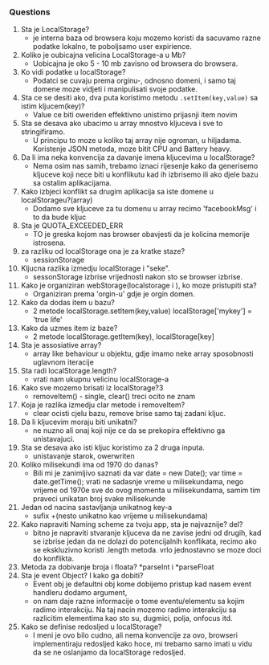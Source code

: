 ### Questions
1. Sta je LocalStorage?
    * je interna baza od browsera koju mozemo koristi da sacuvamo razne podatke lokalno, te poboljsamo user expirience.
2. Koliko je oubicajna velicina LocalStorage-a u Mb?
    * Uobicajna je oko 5 - 10 mb zavisno od browsera do browsera.
3. Ko vidi podatke u localStorage?
    * Podatci se cuvaju prema orginu-, odnosno domeni, i samo taj domene moze vidjeti i manipulisati svoje podatke.
4. Sta ce se desiti ako, dva puta koristimo metodu `.setItem(key,value)` sa istim kljucem(key)?
    * Value ce biti oweriden effektivno unistimo prijasnji item novim
5. Sta se desava ako ubacimo u array mnostvo kljuceva i sve to stringifiramo.
    * U principu to moze u koliko taj array nije ogroman, u hiljadama. Koristenje JSON metoda, moze bitit CPU and Battery heavy.
6. Da li ima neka konvencija za davanje imena kljucevima u localStorage?
    * Nema osim nas samih, trebamo iznaci rijesenje kako da generisemo kljuceve koji nece biti u konflikutu kad ih izbrisemo ili ako djele bazu sa ostalim aplikacijama.
7. Kako izbjeci konflikt sa drugim aplikacija sa iste domene u localStorageu?(array)
    * Dodamo sve kljuceve za tu domenu u array recimo 'facebookMsg' i to da bude kljuc
8. Sta je QUOTA_EXCEEDED_ERR 
    * TO je greska kojom nas browser obavjesti da je kolicina memorije istrosena.
9. za razliku od localStorage ona je za kratke staze?
    *   sessionStorage
10. Kljucna razlika izmedju localStorage i "seke".
    * sessonStorage izbrise vrijednosti nakon sto se browser izbrise.
11. Kako je organiziran webStorage(localstorage i ), ko moze pristupiti sta?
    * Organiziran prema 'orgin-u' gdje je orgin domen.
12. Kako da dodas item u bazu?
    * 2 metode localStorage.setItem(key,value) localStorage['mykey'] = 'true life'
13. Kako da uzmes item iz baze?
    * 2 metode localStorage.getItem(key), localStorage[key]
14. Sta je assosiative array?
    * array like behaviour u objektu, gdje imamo neke array sposobnosti uglavnom iteracije
15. Sta radi localStorage.length?
    * vrati nam ukupnu velicinu localStorage-a 
16. Kako sve mozemo brisati iz localStorage?3
    * removeItem() - single, clear() treci ocito ne znam
17. Koja je razlika izmedju clar metode i removeItem?
    * clear ocisti cjelu bazu, remove brise samo taj zadani kljuc.
18. Da li kljucevim moraju biti unikatni?
    * ne nuzno ali onaj koji nije ce da se prekopira effektivno ga unistavajuci.
19. Sta se desava ako isti kljuc koristimo za 2 druga inputa.
    * unistavanje starok, owerwriten
20. Koliko milisekundi ima od 1970 do danas?
    * Bili mi je zanimljivo saznati da var date = new Date(); var time = date.getTime(); vrati ne sadasnje vreme u milisekundama, nego vrijeme od 1970e sve do ovog momenta u milisekundama, samim tim praveci unikatan broj svake milisekunde
21. Jedan od nacina sastavljanja unikatnog key-a
    * sufix +(nesto unikatno kao vrijeme u milisekundama)
22. Kako napraviti Naming scheme za tvoju app, sta je najvaznije? del?
    * bitno je napraviti stvaranje kljuceva da ne zavise jedni od drugih, kad se izbrise jedan da ne dolazi do potencijalnih konflikata, recimo ako se ekskluzivno koristi .length metoda. vrlo jednostavno se moze doci do konflikta.
23. Metoda za dobivanje broja i floata?
    *parseInt i *parseFloat
24. Sta je event Object? I kako ga dobiti?
    * Event obj je defaultni obj kome dobijemo pristup kad nasem event handleru dodamo argument,
    * on nam daje razne informacije o tome eventu/elementu sa kojim radimo interakciju. Na taj nacin mozemo radimo interakciju sa razlicitim elementima kao sto su, dugmici, polja, onfocus itd.
25. Kako se definise redosljed u localStorage? 
    * I meni je ovo bilo cudno, ali nema konvencije za ovo, browseri implementiraju redosljed kako hoce, mi trebamo samo imati u vidu da se ne oslanjamo da localStorage redosljed.